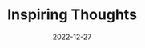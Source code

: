 ---
slug: thought-for-the-day
title: "Inspiring Thoughts"
date: 2022-12-27
excerpt: 'If India is to become developed by 2020, it will do so only by riding on the shoulders of the young.'
tags: [Inspiration, Motivation, Quotes, Thoughts]
---